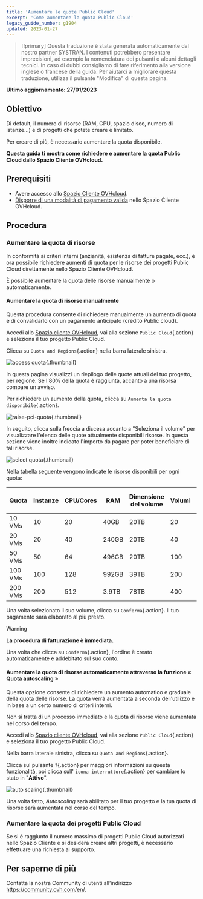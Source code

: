 ```yaml
---
title: 'Aumentare le quote Public Cloud'
excerpt: 'Come aumentare la quota Public Cloud'
legacy_guide_number: g1904
updated: 2023-01-27
---
```


> [!primary]
> Questa traduzione è stata generata automaticamente dal nostro partner SYSTRAN. I contenuti potrebbero presentare imprecisioni, ad esempio la nomenclatura dei pulsanti o alcuni dettagli tecnici. In caso di dubbi consigliamo di fare riferimento alla versione inglese o francese della guida. Per aiutarci a migliorare questa traduzione, utilizza il pulsante "Modifica" di questa pagina.
>

**Ultimo aggiornamento: 27/01/2023**

## Obiettivo

Di default, il numero di risorse (RAM, CPU, spazio disco, numero di istanze...) e di progetti che potete creare è limitato.

Per creare di più, è necessario aumentare la quota disponibile.

**Questa guida ti mostra come richiedere e aumentare la quota Public Cloud dallo Spazio Cliente OVHcloud.**

## Prerequisiti

- Avere accesso allo [Spazio Cliente OVHcloud](https://www.ovh.com/auth/?action=gotomanager&from=https://www.ovh.it/&ovhSubsidiary=it).
- [Disporre di una modalità di pagamento valida](/pages/account/billing/manage-payment-methods) nello Spazio Cliente OVHcloud.


## Procedura

### Aumentare la quota di risorse 

In conformità ai criteri interni (anzianità, esistenza di fatture pagate, ecc.), è ora possibile richiedere aumenti di quota per le risorse dei progetti Public Cloud direttamente nello Spazio Cliente OVHcloud.

È possibile aumentare la quota delle risorse manualmente o automaticamente.

#### Aumentare la quota di risorse manualmente

Questa procedura consente di richiedere manualmente un aumento di quota e di convalidarlo con un pagamento anticipato (credito Public cloud).

Accedi allo [Spazio cliente OVHcloud](https://www.ovh.com/auth/?action=gotomanager&from=https://www.ovh.it/&ovhSubsidiary=it), vai alla sezione `Public Cloud`{.action} e seleziona il tuo progetto Public Cloud.

Clicca su `Quota and Regions`{.action} nella barra laterale sinistra.

![access quota](images/raisepciquota2021.png){.thumbnail}

In questa pagina visualizzi un riepilogo delle quote attuali del tuo progetto, per regione. Se l'80% della quota è raggiunta, accanto a una risorsa compare un avviso.

Per richiedere un aumento della quota, clicca su `Aumenta la quota disponibile`{.action}.

![raise-pci-quota](images/raisepciquota2021b.png){.thumbnail}

In seguito, clicca sulla freccia a discesa accanto a "Seleziona il volume" per visualizzare l'elenco delle quote attualmente disponibili risorse. In questa sezione viene inoltre indicato l'importo da pagare per poter beneficiare di tali risorse.

![select quota](images/selectquotas.png){.thumbnail}

Nella tabella seguente vengono indicate le risorse disponibili per ogni quota:

|Quota|Instanze|CPU/Cores|RAM|Dimensione del volume|Volumi|Snapshots|Floating IPs|Octavia Load Balancer|Gateway (Routers)|
|---|---|---|---|---|---|---|---|---|---|
|10 VMs|10|20|40GB|20TB|20|20|2|2|2|
|20 VMs|20|40|240GB|20TB|40|40|2|2|2|
|50 VMs|50|64|496GB|20TB|100|100|10|10|10|
|100 VMs|100|128|992GB|39TB|200|200|10|10|10|
|200 VMs|200|512|3.9TB|78TB|400|400|50|50|50|

Una volta selezionato il suo volume, clicca su `Conferma`{.action}. Il tuo pagamento sarà elaborato al più presto.

> [!warning]
> **La procedura di fatturazione è immediata.**
>
> Una volta che clicca su `Conferma`{.action}, l'ordine è creato automaticamente e addebitato sul suo conto.
>

#### Aumentare la quota di risorse automaticamente attraverso la funzione « Quota autoscaling »

Questa opzione consente di richiedere un aumento automatico e graduale della quota delle risorse. La quota verrà aumentata a seconda dell'utilizzo e in base a un certo numero di criteri interni.

Non si tratta di un processo immediato e la quota di risorse viene aumentata nel corso del tempo.

Accedi allo [Spazio cliente OVHcloud](https://www.ovh.com/auth/?action=gotomanager&from=https://www.ovh.it/&ovhSubsidiary=it), vai alla sezione `Public Cloud`{.action} e seleziona il tuo progetto Public Cloud.

Nella barra laterale sinistra, clicca su `Quota and Regions`{.action}. 

Clicca sul pulsante `?`{.action} per maggiori informazioni su questa funzionalità, poi clicca sull' `icona interruttore`{.action} per cambiare lo stato in "**Attivo**".

![auto scaling](images/autoscaling.png){.thumbnail}

Una volta fatto, *Autoscaling* sarà abilitato per il tuo progetto e la tua quota di risorse sarà aumentata nel corso del tempo.

### Aumentare la quota dei progetti Public Cloud

Se si è raggiunto il numero massimo di progetti Public Cloud autorizzati nello Spazio Cliente e si desidera creare altri progetti, è necessario effettuare una richiesta al supporto.

## Per saperne di più

Contatta la nostra Community di utenti all’indirizzo <https://community.ovh.com/en/>.